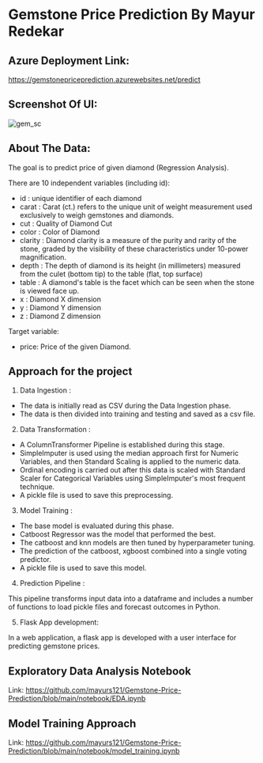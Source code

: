 
# Gemstone Price Prediction By Mayur Redekar 

## Azure Deployment Link: 
https://gemstonepriceprediction.azurewebsites.net/predict 

## Screenshot Of UI:
![gem_sc](https://github.com/mayurs121/Gemstone-Price-Prediction/assets/101388775/f2166c88-c5eb-4f68-8c07-3b6263c006ed)

## About The Data:
The goal is to predict price of given diamond (Regression Analysis).

There are 10 independent variables (including id):
* id : unique identifier of each diamond
* carat : Carat (ct.) refers to the unique unit of weight measurement used exclusively to weigh gemstones and diamonds.
* cut : Quality of Diamond Cut
* color : Color of Diamond
* clarity : Diamond clarity is a measure of the purity and rarity of the stone, graded by the visibility of these     characteristics under 10-power magnification.
* depth : The depth of diamond is its height (in millimeters) measured from the culet (bottom tip) to the table (flat, top surface)
* table : A diamond's table is the facet which can be seen when the stone is viewed face up.
* x : Diamond X dimension
* y : Diamond Y dimension
* z : Diamond Z dimension

Target variable:

* price: Price of the given Diamond. 

## Approach for the project

1. Data Ingestion :

* The data is initially read as CSV during the Data Ingestion phase.
* The data is then divided into training and testing and saved as a csv file.

2. Data Transformation :

* A ColumnTransformer Pipeline is established during this stage.
* SimpleImputer is used using the median approach first for Numeric Variables, and then Standard Scaling is applied to the numeric data.
* Ordinal encoding is carried out after this data is scaled with Standard Scaler for Categorical Variables using SimpleImputer's most frequent technique.
* A pickle file is used to save this preprocessing.


3. Model Training :

* The base model is evaluated during this phase. 
* Catboost Regressor was the model that performed the best.
* The catboost and knn models are then tuned by hyperparameter tuning.
* The prediction of the catboost, xgboost combined into a single voting predictor.
* A pickle file is used to save this model.

4. Prediction Pipeline :

This pipeline transforms input data into a dataframe and includes a number of functions to load pickle files and forecast outcomes in Python.

5. Flask App development:

In a web application, a flask app is developed with a user interface for predicting gemstone prices.

## Exploratory Data Analysis Notebook 
Link: https://github.com/mayurs121/Gemstone-Price-Prediction/blob/main/notebook/EDA.ipynb 

## Model Training Approach 
Link: https://github.com/mayurs121/Gemstone-Price-Prediction/blob/main/notebook/model_training.ipynb






